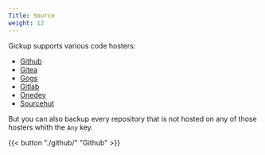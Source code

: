 ```yaml
---
Title: Source
weight: 12
---
```


Gickup supports various code hosters:
- [Github](https://github.com/)
- [Gitea](https://gitea.io/en-us/)
- [Gogs](https://gogs.io/)
- [Gitlab](https://about.gitlab.com/)
- [Onedev](https://code.onedev.io/)
- [Sourcehut](https://sourcehut.org/)

But you can also backup every repository that is not hosted on any of those hosters whith the `Any` key.

{{< button "./github/" "Github" >}}